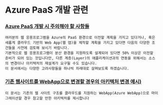# Azure PaaS 개발 관련 

### [Azure PaaS 개발 시 주의해야 할 사항들](/ConsiderationWhileMigrateWebAppToAzure)
    여러분의 웹 응용프로그램을 Azure의 PaaS 환경으로 이전할 계획을 가지고 있다거나, 혹은 새롭게 클라우드 기반의 Web App(웹 앱)을 제작할 계획을 가지고 있다면 다음의 다양한 조건들을 사전에 검토해 보시기 바랍니다. 
    기본적으로 웹 응용프로그램이 분산 환경을 지원하도록 설계되어 있다면 50% 이상은 이전할 준비가 되어 있는 것입니다만, 다른 계층(Layer)의 애플리케이션과의 연동을 위해서는 소스의 변경이나 아키텍처의 재설계가 요구될 수도 있습니다. 
    이 문서에서는 다양한 고려사항들을 하나씩 차례대로 살펴보도록 하겠습니다.
### [기존 웹사이트를 WebApp으로 변경할 경우의 아키텍처 변경 예시)](/WebAppBasicArch)
    이 문서는 기존의 웹 사이트 구조를 클라우드를 지원하는 WebApp(Azure WebApp)으로 마이그레이션할 경우 참고할 만한 아키텍처를 제시합니다